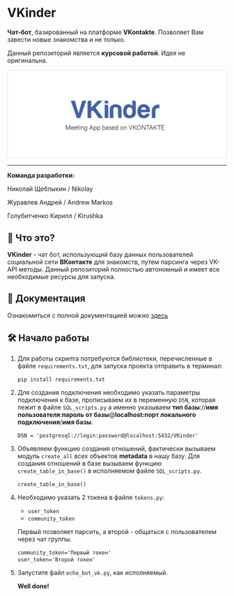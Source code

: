 # VKinder
**Чат-бот**, базированный на платформе **VKontakte**.
Позволяет Вам завести новые знакомства и не только.

Данный репозиторий является **курсовой работой**. Идея не оригинальна.

![vkinder-logo](img/vkinder_banner.png)
___

**Команда разработки:**

Николай Щеблыкин / Nikolay

Журавлев Андрей / Andrew Markos

Голубитченко Кирилл / Kirushka

## 🧐 Что это?

**VKinder** - чат бот, использующий базу данных пользователей социальной сети **ВКонтакте** для знакомств, путем парсинга через VK-API методы. Данный репозиторий полностью автономный и имеет все необходимые ресурсы для запуска.

## 🔎 Документация

Ознакомиться с полной документацией можно [здесь](/documentation.md)

## 🛠️ Начало работы

1. Для работы скрипта потребуются библиотеки, перечисленные в файле `requirements.txt`, для запуска проекта отправить в терминал:

    ```
    pip install requirements.txt
    ```
2. Для создания подключения необходимо указать параметры подключения к базе, прописываем их в переменную `DSN`, которая лежит в файле `SQL_scripts.py` а именно указываем **тип базы**://**имя пользователя**:**пароль от базы**@**localhost:порт локального подключения**/**имя базы**.
    ```
    DSN = 'postgresql://login:password@localhost:5432/VKinder'
    ```
3. Объявляем функцию создания отношений, фактически вызываем модуль `create_all` всех объектов **metadata** в нашу базу.
    Для создания отношений в базе вызываем функцию `create_table_in_base()` в исполняемом файле `SQL_scripts.py`.
    ```
    create_table_in_base()
    ```
4. Необходимо указать 2 токена в файле `tokens.py`:
   
   * `user_token`
   * `community_token`
    
    Первый позволяет парсить, а второй - общаться с пользователем через чат группы.
    ```
    community_token='Первый токен'
    user_token='Второй токен'
    ```
5. Запустите файл `echo_bot_vk.py`, как исполняемый.
   
    **Well done!**